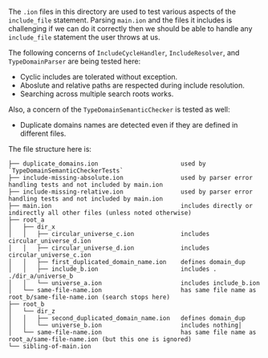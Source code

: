 The `.ion` files in this directory are used to test various aspects of the `include_file` statement.  Parsing `main.ion`
and the files it includes is challenging if we can do it correctly then we should be able to handle any 
`include_file` statement the user throws at us.

The following concerns of `IncludeCycleHandler`, `IncludeResolver`, and `TypeDomainParser` are being tested here:

- Cyclic includes are tolerated without exception.
- Aboslute and relative paths are respected during include resolution.
- Searching across multiple search roots works.

Also, a concern of the `TypeDomainSemanticChecker` is tested as well:

- Duplicate domains names are detected even if they are defined in different files.

The file structure here is:

```
├── duplicate_domains.ion                       used by `TypeDomainSemanticCheckerTests`
├── include-missing-absolute.ion                used by parser error handling tests and not included by main.ion
├── include-missing-relative.ion                used by parser error handling tests and not included by main.ion
├── main.ion                                    includes directly or indirectly all other files (unless noted otherwise)
├── root_a
│   ├── dir_x
│   │   ├── circular_universe_c.ion             includes circular_universe_d.ion
│   │   ├── circular_universe_d.ion             includes circular_universe_c.ion
│   │   ├── first_duplicated_domain_name.ion    defines domain_dup
│   │   ├── include_b.ion                       includes . ./dir_a/universe_b
│   │   └── universe_a.ion                      includes include_b.ion
│   └── same-file-name.ion                      has same file name as root_b/same-file-name.ion (search stops here)                  
├── root_b
│   └── dir_z
│   │   ├── second_duplicated_domain_name.ion   defines domain_dup
│   │   └── universe_b.ion                      includes nothing│
│   └── same-file-name.ion                      has same file name as root_a/same-file-name.ion (but this one is ignored)         
└── sibling-of-main.ion
```
  